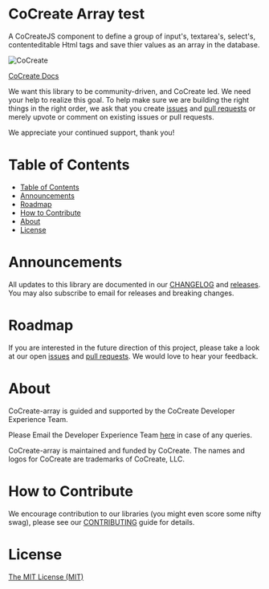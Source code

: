 # CoCreate Array test
A CoCreateJS component to define a group of input's, textarea's, select's, contenteditable Html tags and save thier values as an array in the database.

![CoCreate](https://cdn.cocreate.app/logo.png)

[CoCreate Docs](https://cocreate.app/documentation/#CoCreate-array)

We want this library to be community-driven, and CoCreate led. We need your help to realize this goal. To help make sure we are building the right things in the right order, we ask that you create [issues](https://github.com/CoCreate-app/CoCreate-array/issues) and [pull requests](https://github.com/CoCreate-app/CoCreate-array/pulls) or merely upvote or comment on existing issues or pull requests.

We appreciate your continued support, thank you!

# Table of Contents

- [Table of Contents](#table-of-contents)
- [Announcements](#announcements)
- [Roadmap](#roadmap)
- [How to Contribute](#how-to-contribute)
- [About](#about)
- [License](#license)

<a name="announcements"></a>
# Announcements

All updates to this library are documented in our [CHANGELOG](https://github.com/CoCreate-app/CoCreate-array/blob/master/CHANGELOG.md) and [releases](https://github.com/CoCreate-app/CoCreate-array/releases). You may also subscribe to email for releases and breaking changes. 

<a name="roadmap"></a>
# Roadmap

If you are interested in the future direction of this project, please take a look at our open [issues](https://github.com/CoCreate-app/CoCreate-array/issues) and [pull requests](https://github.com/CoCreate-app/CoCreate-array/pulls). We would love to hear your feedback.


<a name="about"></a>
# About

CoCreate-array is guided and supported by the CoCreate Developer Experience Team.

Please Email the Developer Experience Team [here](mailto:develop@cocreate.app) in case of any queries.

CoCreate-array is maintained and funded by CoCreate. The names and logos for CoCreate are trademarks of CoCreate, LLC.

<a name="contribute"></a>
# How to Contribute

We encourage contribution to our libraries (you might even score some nifty swag), please see our [CONTRIBUTING](https://github.com/CoCreate-app/CoCreate-array/blob/master/CONTRIBUTING.md) guide for details.

# License
[The MIT License (MIT)](https://github.com/CoCreate-app/CoCreate-array/blob/master/LICENSE)
